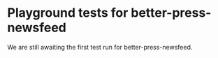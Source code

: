 # Playground tests for better-press-newsfeed
We are still awaiting the first test run for better-press-newsfeed.
